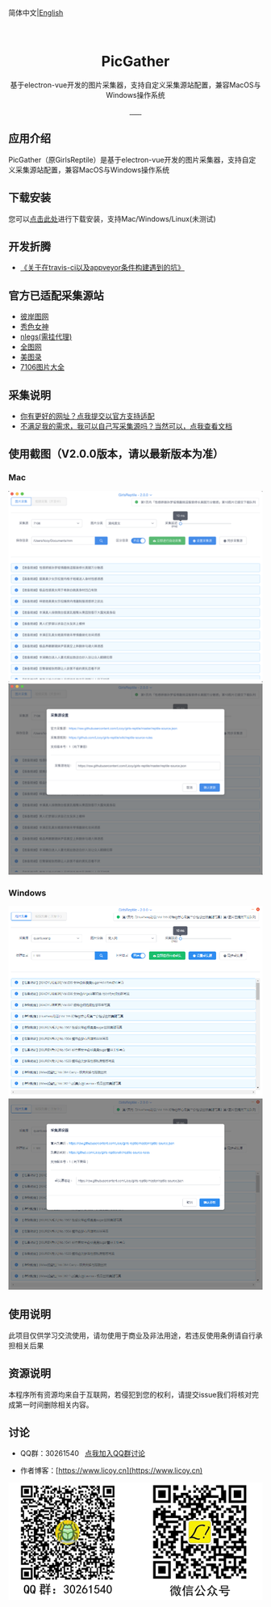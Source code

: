 简体中文|[English](./README_EN.md)
<div align="center">
    <img src="https://github.com/Licoy/pic-gather/blob/master/build/icons/256x256.png?raw=true" alt="">
    <h1>PicGather</h1>
    <p>基于electron-vue开发的图片采集器，支持自定义采集源站配置，兼容MacOS与Windows操作系统</p>
      <a href="https://travis-ci.org/Licoy/pic-gather/builds">
        <img src="https://img.shields.io/travis/Licoy/pic-gather?style=flat-square" alt="">
      </a>
        <a href="https://ci.appveyor.com/api/projects/status/yd6ksljlkrlmeucp/branch/master?svg=true">
            <img src="https://ci.appveyor.com/api/projects/status/yd6ksljlkrlmeucp?svg=true" alt="">
      </a>
      <a href="https://github.com/Licoy/pic-gather/releases">
        <img src="https://img.shields.io/github/downloads/Licoy/pic-gather/total.svg?style=flat-square" alt="">
      </a>
      <a href="https://github.com/Licoy/pic-gather/releases/latest">
        <img src="https://img.shields.io/github/release/Licoy/pic-gather.svg?style=flat-square" alt="">
      </a>
    <a href="https://github.com/Licoy/pic-gather/issues">
        <img src="https://img.shields.io/github/issues/Licoy/pic-gather.svg" alt="">
      </a>
    <a href="https://github.com/Licoy/pic-gather/pulls">
        <img src="https://img.shields.io/github/issues-pr/Licoy/pic-gather.svg" alt="">
      </a>
    <a href="https://github.com/Licoy">
        <img src="https://img.shields.io/badge/author-Licoy-ff69b4.svg" alt="">
      </a>
</div>

## 应用介绍
PicGather（原GirlsReptile）是基于electron-vue开发的图片采集器，支持自定义采集源站配置，兼容MacOS与Windows操作系统
## 下载安装
您可以[点击此处](https://github.com/Licoy/pic-gather/releases)进行下载安装，支持Mac/Windows/Linux(未测试)
## 开发折腾
- [《关于在travis-ci以及appveyor条件构建遇到的坑》](https://www.licoy.cn/3385.html)
## 官方已适配采集源站
- [彼岸图网](http://pic.netbian.com)
- [秀色女神](https://www.xsnvshen.com)
- [nlegs(需挂代理)](http://www.nlegs.com)
- [全图网](http://www.quantuwang.co/)
- [美图录](https://www.meitulu.com)
- [7106图片大全](https://www.7160.com/)
## 采集说明
- [你有更好的网址？点我提交以官方支持适配](https://github.com/Licoy/pic-gather/issues/new)
- [不满足我的需求，我可以自己写采集源吗？当然可以，点我查看文档](https://github.com/Licoy/pic-gather/wiki/reptile-source-rules)
## 使用截图（V2.0.0版本，请以最新版本为准）
### Mac
![mac](./docs/image/mac-1-2.0.0.png)
![mac](./docs/image/mac-2-2.0.0.png)
### Windows
![Windows](./docs/image/win-1-2.0.0.png)
![Windows](./docs/image/win-2-2.0.0.png)
## 使用说明
此项目仅供学习交流使用，请勿使用于商业及非法用途，若违反使用条例请自行承担相关后果
## 资源说明
本程序所有资源均来自于互联网，若侵犯到您的权利，请提交issue我们将核对完成第一时间删除相关内容。
## 讨论
- QQ群：30261540  &nbsp; [点我加入QQ群讨论](https://shang.qq.com/wpa/qunwpa?idkey=c3541f1d0dbe443456228e3aebf23f6795b614a94d5df6a32f0b2b1c759bb99b)

- 作者博客：[https://www.licoy.cn](https://www.licoy.cn)

![讨论](./docs/image/discuss.png)
